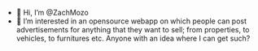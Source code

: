 - 👋 Hi, I’m @ZachMozo
- 👀 I’m interested in an opensource webapp on which people can post advertisements for anything that they want to sell; from properties, to vehicles, to furnitures etc. Anyone with an idea where I can get such?
